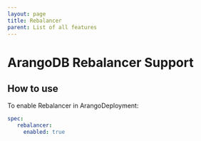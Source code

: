 ```yaml
---
layout: page
title: Rebalancer
parent: List of all features
---
```


# ArangoDB Rebalancer Support

## How to use

To enable Rebalancer in ArangoDeployment:
```yaml
spec:
   rebalancer:
     enabled: true
```